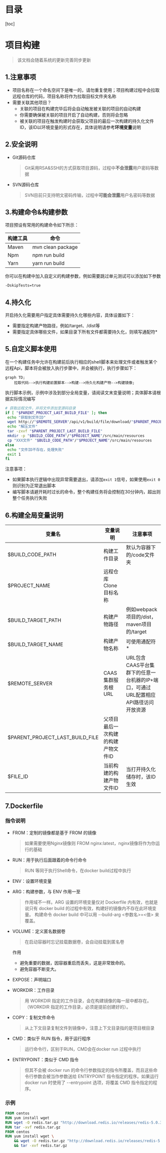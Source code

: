 # 目录
[toc]

# 项目构建

> 该文档会随着系统的更新完善同步更新

## 1.注意事项

* 项目名称在一个命名空间下是唯一的，请勿重复使用；项目构建过程中会拉取远程仓库的代码，项目名称将作为拉取目标文件夹名称
* 需要关联其他项目？
  * 关联的项目在构建完毕后将会自动触发被关联的项目的自动构建
  * 你需要确保被关联的项目开启了自动构建，否则将会忽略
  * 被关联的项目在触发构建时会获取父项目的最后一次构建的持久化文件ID，该ID以环境变量的形式存在，具体说明请参考**环境变量**说明

## 2.安全说明

* Git源码仓库

  >  Git采用RSA&SSH的方式获取项目源码，过程中**不会泄露**用户密码等数据
* SVN源码仓库

  > SVN目前只支持明文密码传输，过程中**可能会泄露**用户名密码等数据

## 3.构建命令&构建参数

项目预设有常用的构建命令如下所示：

| 构建工具 | 命令              |
| -------- | ----------------- |
| Maven    | mvn clean package |
| Npm      | npm run build     |
| Yarn     | yarn run build    |

你可以在构建中加入自定义的构建参数，例如需要跳过单元测试可以添加如下参数

```sh
-DskipTests=true
```



## 4.持久化

开启持久化需要用户指定具体需要持久化哪些内容，具体设置如下：

* 需要指定构建产物路径，例如/target、/dist等
* 需要指定具体哪些文件，如果目录下所有文件都需要持久化，则填写通配符*

## 5.自定义脚本使用

在一个构建任务中允许在构建前后执行相应的shell脚本来处理文件或者触发某个远程Api，脚本将会被放入执行步骤中，并会被执行，执行步骤如下：

```mermaid
graph TD;
    拉取代码-->执行构建前置脚本-->构建-->持久化构建产物-->构建镜像;
```

执行脚本示例，示例中涉及到部分全局变量，请阅读文末变量说明；具体脚本请根据实际情况编写

```sh
# 获取远程文件，并将文件添加至源码目录
if [ "$PARENT_PROJECT_LAST_BUILD_FILE" ]; then
 echo "获取到文件ID"
 wget http://"$REMOTE_SERVER"/api/v1/build/file/download/"$PARENT_PROJECT_LAST_BUILD_FILE"
 echo "解压文件"
 tar -zxvf "$PARENT_PROJECT_LAST_BUILD_FILE"
 mkdir -p "$BUILD_CODE_PATH"/"$PROJECT_NAME"/src/main/resources
 cp "XXX文件" "$BUILD_CODE_PATH"/"$PROJECT_NAME"/src/main/resources
else
 echo "文件ID不存在，处理失败"
 exit 1
fi
```

注意事项：

* 如果脚本执行逻辑中出现异常需要退出，请添加```exit 1```信号，如果使用```exit 0```则识别为正常退出脚本
* 编写脚本请避开耗时过长的命令，整个构建任务将会控制在30分钟内，超出则整个任务执行失败

## 6.构建全局变量说明
| 变量名  | 变量说明 | 注意事项 |
| ------------- | ------------- | ------------- |
| $BUILD_CODE_PATH | 构建工作目录 | 默认为容器下的/code文件夹 |
| $PROJECT_NAME | 远程仓库Clone目标名称 | |
| $BUILD_TARGET_PATH | 构建产物路径 | 例如webpack项目的/dist，maven项目的/target |
| $BUILD_TARGET_NAME | 构建产物名称                       | 可使用通配符*                                                |
| $REMOTE_SERVER                  | CAAS集群服务根URL | URL包含CAAS平台集群下的任意一台机器的IP+端口，可通过URL配置相应API路径访问开放资源 |
| $PARENT_PROJECT_LAST_BUILD_FILE | 父项目最后一次构建的构建产物文件ID |  |
| $FILE_ID | 当前构建的构建产物文件ID | 当打开持久化储存时，该ID生效 |

## 7.Dockerfile
### 指令说明
 * FROM：定制的镜像都是基于 FROM 的镜像
   > 如果需要使用Nginx镜像则 FROM nginx:latest，nginx镜像将作为你运行的基础
 * RUN：用于执行后面跟着的命令行命令
   > RUN 等同于执行Shell命令，在docker build过程中执行
 * ENV：设置环境变量
 * ARG：构建参数，与 ENV 作用一至
   > 作用域不一样。ARG 设置的环境变量仅对 Dockerfile 内有效，也就是说只有 docker build 的过程中有效，构建好的镜像内不存在此环境变量。 构建命令 docker build 中可以用 --build-arg <参数名>=<值> 来覆盖。
 * VOLUME：定义匿名数据卷
   > 在启动容器时忘记挂载数据卷，会自动挂载到匿名卷

   作用
   * 避免重要的数据，因容器重启而丢失，这是非常致命的。
   * 避免容器不断变大。

 * EXPOSE：声明端口
 * WORKDIR：工作目录
   > 用 WORKDIR 指定的工作目录，会在构建镜像的每一层中都存在。（WORKDIR 指定的工作目录，必须是提前创建好的）。
 * COPY：复制文件命令
   > 从上下文目录复制文件到镜像中，注意上下文目录指的是项目根目录
 * CMD：类似于 RUN 指令，用于运行程序
   > 运行命令行，区别于RUN，CMD会在docker run 过程中执行
 * ENTRYPOINT：类似于 CMD 指令
   > 但其不会被 docker run 的命令行参数指定的指令所覆盖，而且这些命令行参数会被当作参数送给 ENTRYPOINT 指令指定的程序。如果运行 docker run 时使用了 --entrypoint 选项，将覆盖 CMD 指令指定的程序。
### 示例
```dockerfile
FROM centos
RUN yum install wget
RUN wget -O redis.tar.gz "http://download.redis.io/releases/redis-5.0.3.tar.gz"
RUN tar -xvf redis.tar.gz
FROM centos
RUN yum install wget \
    && wget -O redis.tar.gz "http://download.redis.io/releases/redis-5.0.3.tar.gz" \
    && tar -xvf redis.tar.gz
```
